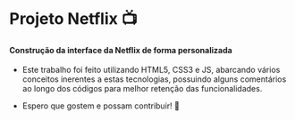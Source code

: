 # Projeto Netflix 📺
#### Construção da interface da Netflix de forma personalizada

  - Este trabalho foi feito utilizando HTML5, CSS3 e JS, abarcando vários conceitos inerentes a estas tecnologias, possuindo alguns comentários ao longo dos códigos para melhor retenção das funcionalidades.

  - Espero que gostem e possam contribuir! 🙂
